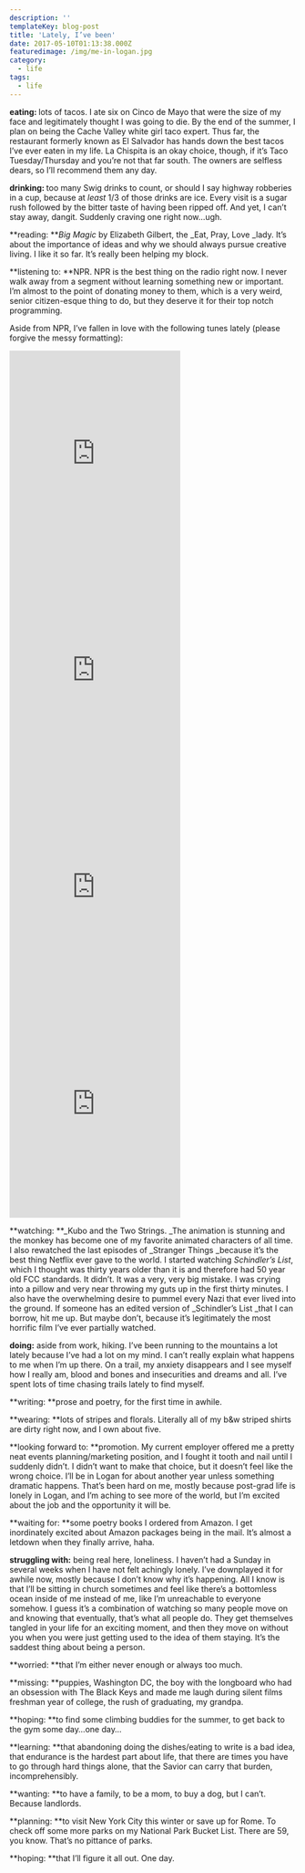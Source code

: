 ```yaml
---
description: ''
templateKey: blog-post
title: 'Lately, I’ve been'
date: 2017-05-10T01:13:38.000Z
featuredimage: /img/me-in-logan.jpg
category:
  - life
tags:
  - life
---
```

<p style="text-align: left;">
  <strong>eating: </strong>lots of tacos. I ate six on Cinco de Mayo that were the size of my face and legitimately thought I was going to die. By the end of the summer, I plan on being the Cache Valley white girl taco expert. Thus far, the restaurant formerly known as El Salvador has hands down the best tacos I&#8217;ve ever eaten in my life. La Chispita is an okay choice, though, if it&#8217;s Taco Tuesday/Thursday and you&#8217;re not that far south. The owners are selfless dears, so I&#8217;ll recommend them any day.
</p>

<p style="text-align: left;">
  <strong>drinking: </strong>too many Swig drinks to count, or should I say highway robberies in a cup, because at <em>least </em>1/3 of those drinks are ice. Every visit is a sugar rush followed by the bitter taste of having been ripped off. And yet, I can&#8217;t stay away, dangit. Suddenly craving one right now&#8230;ugh.
</p>

**reading: **_Big Magic_ by Elizabeth Gilbert, the _Eat, Pray, Love _lady. It&#8217;s about the importance of ideas and why we should always pursue creative living. I like it so far. It&#8217;s really been helping my block.

**listening to: **NPR. NPR is the best thing on the radio right now. I never walk away from a segment without learning something new or important. I&#8217;m almost to the point of donating money to them, which is a very weird, senior citizen-esque thing to do, but they deserve it for their top notch programming.

Aside from NPR, I&#8217;ve fallen in love with the following tunes lately (please forgive the messy formatting):

<iframe width="300" height="380" allowtransparency="true" frameborder="0" allow="encrypted-media" title="Spotify Embed: Life of the Party" src="https://open.spotify.com/embed/track/3Y4UJ4wp4bSoH2o8gH1lsj"></iframe>

<iframe width="300" height="380" allowtransparency="true" frameborder="0" allow="encrypted-media" title="Spotify Embed: No Matter What" src="https://open.spotify.com/embed/track/4gQMDHCeHsExrWSCIMJSa4"></iframe>

<iframe width="300" height="380" allowtransparency="true" frameborder="0" allow="encrypted-media" title="Spotify Embed: Young & Unafraid" src="https://open.spotify.com/embed/track/5MXTJktozOCF1KInWzVH5B"></iframe>

<iframe width="300" height="380" allowtransparency="true" frameborder="0" allow="encrypted-media" title="Spotify Embed: The Night We Met" src="https://open.spotify.com/embed/track/0QZ5yyl6B6utIWkxeBDxQN"></iframe>

**watching: **_Kubo and the Two Strings. _The animation is stunning and the monkey has become one of my favorite animated characters of all time. I also rewatched the last episodes of _Stranger Things _because it&#8217;s the best thing Netflix ever gave to the world. I started watching _Schindler&#8217;s List_, which I thought was thirty years older than it is and therefore had 50 year old FCC standards. It didn&#8217;t. It was a very, very big mistake. I was crying into a pillow and very near throwing my guts up in the first thirty minutes. I also have the overwhelming desire to pummel every Nazi that ever lived into the ground. If someone has an edited version of _Schindler&#8217;s List _that I can borrow, hit me up. But maybe don&#8217;t, because it&#8217;s legitimately the most horrific film I&#8217;ve ever partially watched.

**doing:** aside from work, hiking. I&#8217;ve been running to the mountains a lot lately because I&#8217;ve had a lot on my mind. I can&#8217;t really explain what happens to me when I&#8217;m up there. On a trail, my anxiety disappears and I see myself how I really am, blood and bones and insecurities and dreams and all. I&#8217;ve spent lots of time chasing trails lately to find myself.

**writing: **prose and poetry, for the first time in awhile.

**wearing: **lots of stripes and florals. Literally all of my b&w striped shirts are dirty right now, and I own about five.

**looking forward to: **promotion. My current employer offered me a pretty neat events planning/marketing position, and I fought it tooth and nail until I suddenly didn&#8217;t. I didn&#8217;t want to make that choice, but it doesn&#8217;t feel like the wrong choice. I&#8217;ll be in Logan for about another year unless something dramatic happens. That&#8217;s been hard on me, mostly because post-grad life is lonely in Logan, and I&#8217;m aching to see more of the world, but I&#8217;m excited about the job and the opportunity it will be.

**waiting for: **some poetry books I ordered from Amazon. I get inordinately excited about Amazon packages being in the mail. It&#8217;s almost a letdown when they finally arrive, haha.

**struggling with:** being real here, loneliness. I haven&#8217;t had a Sunday in several weeks when I have not felt achingly lonely. I&#8217;ve downplayed it for awhile now, mostly because I don&#8217;t know why it&#8217;s happening. All I know is that I&#8217;ll be sitting in church sometimes and feel like there&#8217;s a bottomless ocean inside of me instead of me, like I&#8217;m unreachable to everyone somehow. I guess it&#8217;s a combination of watching so many people move on and knowing that eventually, that&#8217;s what all people do. They get themselves tangled in your life for an exciting moment, and then they move on without you when you were just getting used to the idea of them staying. It&#8217;s the saddest thing about being a person.

**worried: **that I&#8217;m either never enough or always too much.

**missing: **puppies, Washington DC, the boy with the longboard who had an obsession with The Black Keys and made me laugh during silent films freshman year of college, the rush of graduating, my grandpa.

**hoping: **to find some climbing buddies for the summer, to get back to the gym some day&#8230;one day&#8230;

**learning: **that abandoning doing the dishes/eating to write is a bad idea, that endurance is the hardest part about life, that there are times you have to go through hard things alone, that the Savior can carry that burden, incomprehensibly.

**wanting: **to have a family, to be a mom, to buy a dog, but I can&#8217;t. Because landlords.

**planning: **to visit New York City this winter or save up for Rome. To check off some more parks on my National Park Bucket List. There are 59, you know. That&#8217;s no pittance of parks.

**hoping: **that I&#8217;ll figure it all out. One day.
